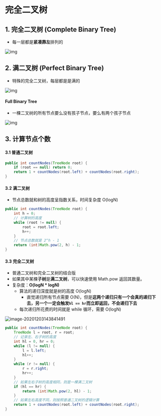 # 完全二叉树

## **1. 完全二叉树 (Complete Binary Tree)**

* 每一层都是**紧凑靠左**排列的

![img](https://mmbiz.qpic.cn/sz_mmbiz_png/gibkIz0MVqdEP9mVB4tqBYfNT69s5yTbm0UlN0d2fmKXn6RCv25WiapjvnsxLZ7mkobu5v1NPQY3cVkt8iawyMYvw/640?wx_fmt=png&tp=webp&wxfrom=5&wx_lazy=1&wx_co=1)

## **2. 满二叉树 (Perfect Binary Tree)**

* 特殊的完全二叉树，每层都是是满的

![img](https://mmbiz.qpic.cn/sz_mmbiz_png/gibkIz0MVqdEP9mVB4tqBYfNT69s5yTbmKVl4jaKTlfnzFt9ibcWmF6orEyNypVUsmqV58Jx92icb18rIrxgFp8gA/640?wx_fmt=png&tp=webp&wxfrom=5&wx_lazy=1&wx_co=1)



#### Full Binary Tree

* 一棵二叉树的所有节点要么没有孩子节点，要么有两个孩子节点

![img](https://mmbiz.qpic.cn/sz_mmbiz_png/gibkIz0MVqdEP9mVB4tqBYfNT69s5yTbmibx5TKD3fDUlt1dNVsAC6ox8VJTHFRznRNAwCBwUJt0nZhrBMp1VONA/640?wx_fmt=png&tp=webp&wxfrom=5&wx_lazy=1&wx_co=1)

## 3. 计算节点个数

#### 3.1 普通二叉树

```java
public int countNodes(TreeNode root) {
    if (root == null) return 0;
    return 1 + countNodes(root.left) + countNodes(root.right);
}
```

#### 3.2 满二叉树

* 节点总数就和树的高度呈指数关系，时间复杂度 O(logN)

```java
public int countNodes(TreeNode root) {
    int h = 0;
    // 计算树的高度
    while (root != null) {
        root = root.left;
        h++;
    }
    // 节点总数就是 2^h - 1
    return (int)Math.pow(2, h) - 1;
}
```

#### 3.3 完全二叉树

* 普通二叉树和完全二叉树的结合版
* 如果其中某棵**子树**是**满二叉树**，可以快速使用 Math.pow 返回其数量。
* 复杂度：**O(logN * logN)**
  * 算法的递归深度就是树的高度 O(logN)
    * 直觉递归所有节点需要 O(N)，但是**这两个递归只有一个会真的递归下去，另一个一定会触发`hl == hr`而立即返回，不会递归下去**
  * 每次递归所花费的时间就是 while 循环，需要 O(logN)

![image-20201203143841491](https://raw.githubusercontent.com/TWDH/Leetcode-From-Zero/pictures/img/image-20201203143841491.png)

```java
public int countNodes(TreeNode root) {
    TreeNode l = root, r = root;
    // 记录左、右子树的高度
    int hl = 0, hr = 0;
    while (l != null) {
        l = l.left;
        hl++;
    }
    while (r != null) {
        r = r.right;
        hr++;
    }
    // 如果左右子树的高度相同，则是一棵满二叉树
    if (hl == hr) {
        return (int)Math.pow(2, hl) - 1;
    }
    // 如果左右高度不同，则按照普通二叉树的逻辑计算
    return 1 + countNodes(root.left) + countNodes(root.right);
}
```












